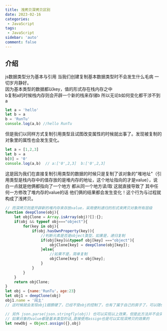 ```yaml
---
title: 浅拷贝深拷贝区别
date: 2023-02-16
categories: 
 - JavaScript
tags: 
 - JavaScript
sidebar: 'auto'
comment: false
---
```


## 介绍
js数据类型分为基本与引用 当我们创建复制基本数据类型时不会发生什么毛病 一切岁月静好。<br>
因为基本类型的数据都以key，值的形式存在栈内存之中<br>
b复制a的时候栈内存则会开辟一个新的栈来存储b 所以无论b如何变化都干涉不到a

```JavaScript
let a = 'hello'
let b = a
b = 'RunTu'
console.log(a,b) //hello RunTu
```

但是我们以同样方式复制引用类型且试图改变属性的时候就出事了。发现被复制的对象里的属性也会发生变化。

```JavaScript
let a = [1,2,3]
let b = a
b[0] = '0'
console.log(a,b)  // a:['0',2,3]  b:['0',2,3]
```

这是因为我们在直接复制引用类型的数据的时候只是复制了该对象的"堆地址"（引用类型是栈内存中的值存放的是堆内存的地址，这个地址指向的才是value），说白一点就是他俩都指向了一个地方 都从同一个地方读/取 这就直接导致了 其中任何一方修改了堆内存的value的话 他们俩的结果都会发生变化！这个行为与过程就构成了浅拷贝。<br>

```JavaScript
// 而深拷贝则是开辟新的堆内存来存放value，采用便利递归的形式来拷贝对象所有层级
function deepClone(obj){
    let objClone = Array.isArray(obj)?[]:{};
    if(obj && typeof obj==="object"){
        for(key in obj){
            if(obj.hasOwnProperty(key)){
                //判断元素是否是object类型，如果是，递归复制
                if(obj[key]&&typeof obj[key] ==="object"){
                    objClone[key] = deepClone(obj[key]);
                }else{
                    //如果不是，简单复制
                    objClone[key] = obj[key];
                }
            }
        }
    }
    return objClone;
} 
let obj = {name:'RunTu'，age:23}
let obj1 = deepClone(obj)
obj1.name = '闰土'
// 这时候就会发现obj1翅膀硬了，已经不受obj的控制了，也有了属于自己的房子了，可以随便造了,这就是深拷贝😳
```

```JavaScript
// 另外 json.parse(json.stringfly(obj)) 也可以实现以上效果，但是此方法并不会实现对对象里的方法的深拷贝，会显示为undefined.
// 如果对象的value都是基本类型的话,直接使用assign也是可以实现深拷贝的效果的
let newObj = Object.assign({},obj)
```